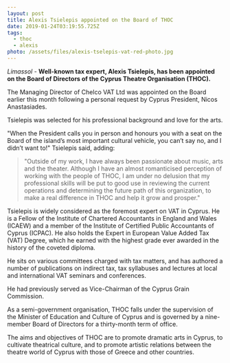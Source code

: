 ```yaml
---
layout: post
title: Alexis Tsielepis appointed on the Board of THOC
date: 2019-01-24T03:19:55.725Z
tags:
  - thoc
  - alexis
photo: /assets/files/alexis-tselepis-vat-red-photo.jpg
---
```

*Limassol* - **Well-known tax expert, Alexis Tsielepis, has been appointed on the Board of Directors of the Cyprus Theatre Organisation (THOC).**

The Managing Director of Chelco VAT Ltd was appointed on the Board earlier this month following a personal request by Cyprus President, Nicos Anastasiades.

Tsielepis was selected for his professional background and love for the arts.

"When the President calls you in person and honours you with a seat on the Board of the island’s most important cultural vehicle, you can’t say no, and I didn’t want to!" Tsielepis said, adding:

> "Outside of my work, I have always been passionate about music, arts and the theater. Although I have an almost romanticised perception of working with the people of THOC, I am under no delusion that my professional skills will be put to good use in reviewing the current operations and determining the future path of this organization, to make a real difference in THOC and help it grow and prosper."

Tsielepis is widely considered as the foremost expert on VAT in Cyprus. He is a Fellow of the Institute of Chartered Accountants in England and Wales (ICAEW) and a member of the Institute of Certified Public Accountants of Cyprus (ICPAC). He also holds the Expert in European Value Added Tax (VAT) Degree, which he earned with the highest grade ever awarded in the history of the coveted diploma.

He sits on various committees charged with tax matters, and has authored a number of publications on indirect tax, tax syllabuses and lectures at local and international VAT seminars and conferences.

He had previously served as Vice-Chairman of the Cyprus Grain Commission.

As a semi-government organisation, THOC falls under the supervision of the Minister of Education and Culture of Cyprus and is governed by a nine-member Board of Directors for a thirty-month term of office.

The aims and objectives of THOC are to promote dramatic arts in Cyprus, to cultivate theatrical culture, and to promote artistic relations between the theatre world of Cyprus with those of Greece and other countries.
